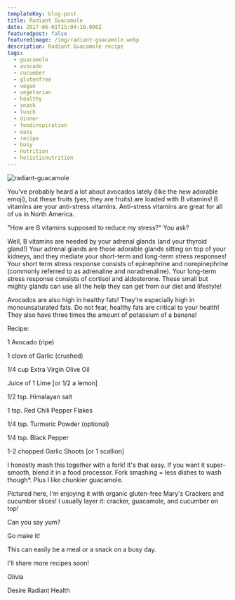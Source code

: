 ```yaml
---
templateKey: blog-post
title: Radiant Guacamole
date: 2017-06-01T15:04:10.000Z
featuredpost: false
featuredimage: /img/radiant-guacamole.webp
description: Radiant Guacamole recipe
tags:
  - guacamole
  - avocado 
  - cucumber 
  - glutenfree 
  - vegan 
  - vegetarian 
  - healthy 
  - snack 
  - lunch 
  - dinner 
  - foodinspiration 
  - easy
  - recipe 
  - busy 
  - nutrition 
  - holisticnutrition
---
```


![radiant-guacamole](/img/radiant-guacamole.webp)

You've probably heard a lot about avocados lately (like the new adorable emoji), but these fruits (yes, they are fruits) are loaded with B vitamins! B vitamins are your anti-stress vitamins. Anti-stress vitamins are great for all of us in North America.

"How are B vitamins supposed to reduce my stress?" You ask?

Well, B vitamins are needed by your adrenal glands (and your thyroid gland!) Your adrenal glands are those adorable glands sitting on top of your kidneys, and they mediate your short-term and long-term stress responses! Your short term stress response consists of epinephrine and norepinephrine (commonly referred to as adrenaline and noradrenaline). Your long-term stress response consists of cortisol and aldosterone. These small but mighty glands can use all the help they can get from our diet and lifestyle!

Avocados are also high in healthy fats! They're especially high in monounsaturated fats. Do not fear, healthy fats are critical to your health! They also have three times the amount of potassium of a banana!
 

Recipe:

1 Avocado (ripe)

1 clove of Garlic (crushed)

1/4 cup Extra Virgin Olive Oil

Juice of 1 Lime [or 1/2 a lemon]

1/2 tsp. Himalayan salt

1 tsp. Red Chili Pepper Flakes

1/4 tsp. Turmeric Powder (optional)

1/4 tsp. Black Pepper

1-2 chopped Garlic Shoots [or 1 scallion]

I honestly mash this together with a fork! It's that easy. If you want it super-smooth, blend it in a food processor. Fork smashing = less dishes to wash though*. Plus I like chunkier guacamole.

Pictured here, I'm enjoying it with organic gluten-free Mary's Crackers and cucumber slices! I usually layer it: cracker, guacamole, and cucumber on top! 

Can you say yum?

Go make it!

This can easily be a meal or a snack on a busy day.

I'll share more recipes soon!

Olivia

Desire Radiant Health
